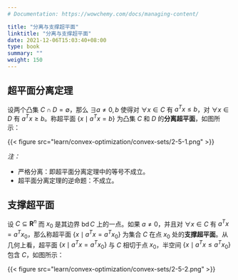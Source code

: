 ```yaml
---
# Documentation: https://wowchemy.com/docs/managing-content/

title: "分离与支撑超平面"
linktitle: "分离与支撑超平面"
date: 2021-12-06T15:03:40+08:00
type: book
summary: ""
weight: 150
---
```


<!--more-->

## 超平面分离定理

设两个凸集 $C \cap D = \emptyset$，那么 $\exists a \ne 0, b$ 使得对 $\forall x \in C$ 有 $a^Tx \leqslant b$，对 $\forall x \in D$ 有 $a^Tx \geqslant b$。称超平面 $\{x \mid a^Tx = b\}$ 为凸集 $C$ 和 $D$ 的**分离超平面**，如图所示：

{{< figure src="learn/convex-optimization/convex-sets/2-5-1.png" >}}

*注：*

- 严格分离：即超平面分离定理中的等号不成立。
- 超平面分离定理的逆命题：不成立。

## 支撑超平面

设 $C \subseteq \mathbf{R}^{n}$ 而 $x_0$ 是其边界 $\operatorname{bd} C$ 上的一点。如果 $a \ne 0$，并且对 $\forall x \in C$ 有 $a^T x = a^T x_0$，那么称超平面 $\{x \mid a^T x = a^T x_0\}$ 为集合 $C$ 在点 $x_0$ 处的**支撑超平面**。从几何上看，超平面 $\{x \mid a^T x = a^T x_0\}$ 与 $C$ 相切于点 $x_0$，半空间 $\{x \mid a^T x \leqslant a^T x_0\}$ 包含 $C$，如图所示：

{{< figure src="learn/convex-optimization/convex-sets/2-5-2.png" >}}